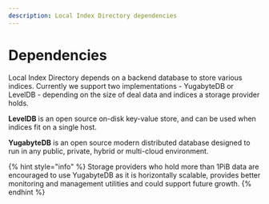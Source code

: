 ```yaml
---
description: Local Index Directory dependencies
---
```


# Dependencies

Local Index Directory depends on a backend database to store various indices. Currently we support two implementations - YugabyteDB or LevelDB - depending on the size of deal data and indices a storage provider holds.

**LevelDB** is an open source on-disk key-value store, and can be used when indices fit on a single host.

**YugabyteDB** is an open source modern distributed database designed to run in any public, private, hybrid or multi-cloud environment.

{% hint style="info" %}
Storage providers who hold more than 1PiB data are encouraged to use YugabyteDB as it is horizontally scalable, provides better monitoring and management utilities and could support future growth.
{% endhint %}

